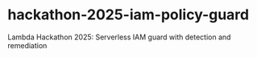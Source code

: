 # hackathon-2025-iam-policy-guard
Lambda Hackathon 2025: Serverless IAM guard with detection and remediation
